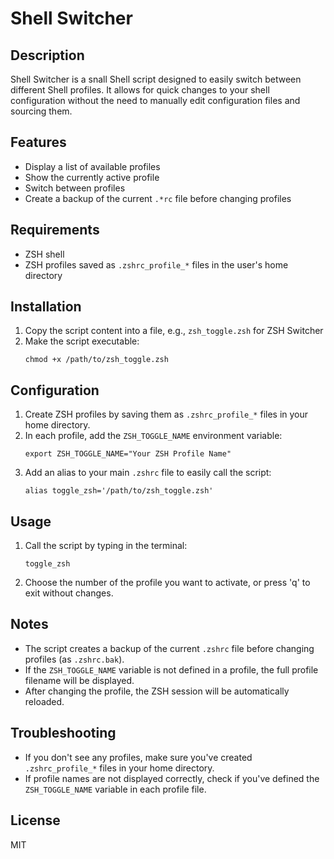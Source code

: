 # Shell Switcher

## Description

Shell Switcher is a snall Shell script designed to easily switch between different Shell profiles. It allows for quick changes to your shell configuration without the need to manually edit configuration files and sourcing them.

## Features

- Display a list of available profiles
- Show the currently active profile
- Switch between profiles
- Create a backup of the current `.*rc` file before changing profiles

## Requirements

- ZSH shell
- ZSH profiles saved as `.zshrc_profile_*` files in the user's home directory

## Installation

1. Copy the script content into a file, e.g., `zsh_toggle.zsh` for ZSH Switcher
2. Make the script executable:
   ```
   chmod +x /path/to/zsh_toggle.zsh
   ```

## Configuration

1. Create ZSH profiles by saving them as `.zshrc_profile_*` files in your home directory.
2. In each profile, add the `ZSH_TOGGLE_NAME` environment variable:
   ```
   export ZSH_TOGGLE_NAME="Your ZSH Profile Name"
   ```
3. Add an alias to your main `.zshrc` file to easily call the script:
   ```
   alias toggle_zsh='/path/to/zsh_toggle.zsh'
   ```

## Usage

1. Call the script by typing in the terminal:
   ```
   toggle_zsh
   ```
2. Choose the number of the profile you want to activate, or press 'q' to exit without changes.

## Notes

- The script creates a backup of the current `.zshrc` file before changing profiles (as `.zshrc.bak`).
- If the `ZSH_TOGGLE_NAME` variable is not defined in a profile, the full profile filename will be displayed.
- After changing the profile, the ZSH session will be automatically reloaded.

## Troubleshooting

- If you don't see any profiles, make sure you've created `.zshrc_profile_*` files in your home directory.
- If profile names are not displayed correctly, check if you've defined the `ZSH_TOGGLE_NAME` variable in each profile file.

## License

MIT
